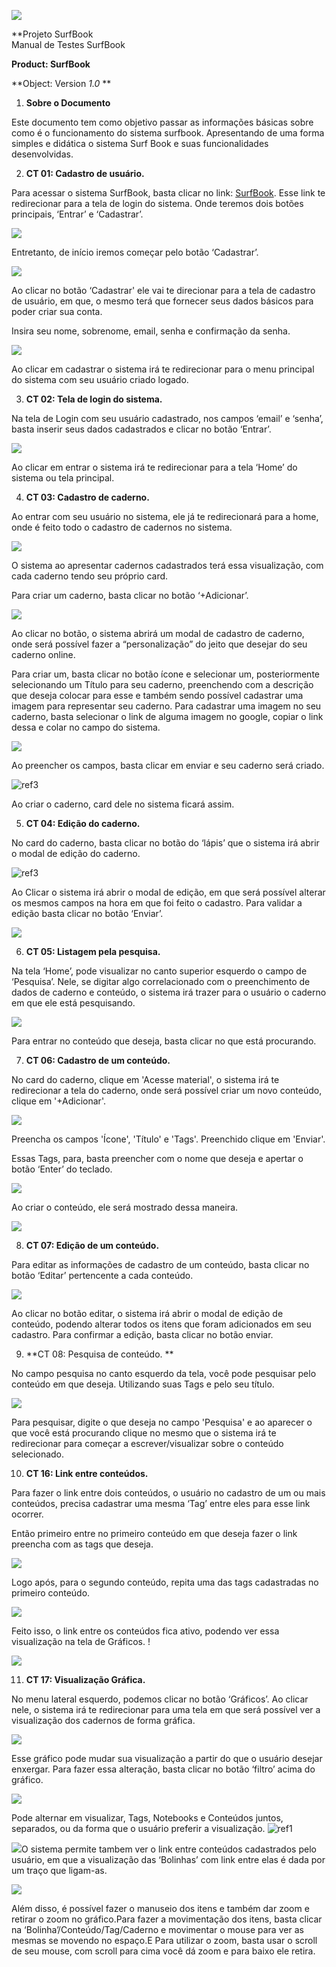 ﻿![](img/Aspose.Words.84f02760-74a3-46a4-9351-e4f033d99ac6.001.png)

**Projeto SurfBook \
Manual de Testes SurfBook

**Product:  SurfBook** 

**Object:  Version *1.0* **

1. **Sobre o Documento**

Este documento tem como objetivo passar as informações básicas sobre como é o funcionamento do sistema surfbook. Apresentando de uma forma simples e didática o sistema Surf Book e suas funcionalidades desenvolvidas. 

2. **CT 01: Cadastro de usuário.**

Para acessar o sistema SurfBook, basta clicar no link: [SurfBook](https://surfbook.netlify.app/src/pages/login-v2.html). Esse link te redirecionar para a tela de login do sistema. Onde teremos dois botões principais, ‘Entrar’ e ‘Cadastrar’. 

![](img/Aspose.Words.84f02760-74a3-46a4-9351-e4f033d99ac6.005.jpeg)

Entretanto, de início iremos começar pelo botão ‘Cadastrar’.

![](img/Aspose.Words.84f02760-74a3-46a4-9351-e4f033d99ac6.006.jpeg)

Ao clicar no botão ‘Cadastrar' ele vai te direcionar para a tela de cadastro de usuário, em que, o mesmo terá que fornecer seus dados básicos para poder criar sua conta. 

Insira seu nome, sobrenome, email, senha e confirmação da senha.  

![](img/Aspose.Words.84f02760-74a3-46a4-9351-e4f033d99ac6.007.jpeg)

Ao clicar em cadastrar o sistema irá te redirecionar para o menu principal do sistema com seu usuário criado logado. 

3. **CT 02: Tela de login do sistema.**

Na tela de Login com seu usuário cadastrado, nos campos ‘email’ e ‘senha’, basta inserir seus dados cadastrados e clicar no botão ‘Entrar’. 

![](img/Aspose.Words.84f02760-74a3-46a4-9351-e4f033d99ac6.009.jpeg)

Ao clicar em entrar o sistema irá te redirecionar para a tela ‘Home’ do sistema ou tela principal. 

4. **CT 03: Cadastro de caderno.**

Ao entrar com seu usuário no sistema, ele já te redirecionará para a home, onde é feito todo o cadastro de cadernos no sistema. 

![](img/Aspose.Words.84f02760-74a3-46a4-9351-e4f033d99ac6.011.jpeg)

O sistema ao apresentar cadernos cadastrados terá essa visualização, com cada caderno tendo seu próprio card. 

Para criar um caderno, basta clicar no botão ‘+Adicionar’. 

![](img/Aspose.Words.84f02760-74a3-46a4-9351-e4f033d99ac6.012.jpeg)

Ao clicar no botão, o sistema abrirá um modal de cadastro de caderno, onde será possível fazer a “personalização” do jeito que desejar do seu caderno online. 

Para criar um, basta clicar no botão ícone e selecionar um, posteriormente selecionando um Título para seu caderno, preenchendo com a descrição que deseja colocar para esse e também sendo possível cadastrar uma imagem para representar seu caderno. Para cadastrar uma imagem no seu caderno, basta selecionar o link de alguma imagem no google, copiar o link dessa e colar no campo do sistema. 

![](img/Aspose.Words.84f02760-74a3-46a4-9351-e4f033d99ac6.013.jpeg)

Ao preencher os campos, basta clicar em enviar e seu caderno será criado. 

![ref3]

Ao criar o caderno, card dele no sistema ficará assim. 

5. **CT 04: Edição do caderno.**

No card do caderno, basta clicar no botão do ‘lápis’ que o sistema irá abrir o modal de edição do caderno. 

![ref3]

Ao Clicar o sistema irá abrir o modal de edição, em que será possível alterar os mesmos campos na hora em que foi feito o cadastro. Para validar a edição basta clicar no botão ‘Enviar’. 

![](img/Aspose.Words.84f02760-74a3-46a4-9351-e4f033d99ac6.016.jpeg)

6. **CT 05: Listagem pela pesquisa.**

Na tela ‘Home’, pode visualizar no canto superior esquerdo o campo de ‘Pesquisa’. Nele, se digitar algo correlacionado com o preenchimento de dados de caderno e conteúdo, o sistema irá trazer para o usuário o caderno em que ele está pesquisando.  

![](img/Aspose.Words.84f02760-74a3-46a4-9351-e4f033d99ac6.018.jpeg)

Para entrar no conteúdo que deseja, basta clicar no que está procurando. 

7. **CT 06: Cadastro de um conteúdo.**

No card do caderno, clique em 'Acesse material', o sistema irá te redirecionar a tela do caderno, onde será possível criar um novo conteúdo, clique em '+Adicionar'.  

![](img/Aspose.Words.84f02760-74a3-46a4-9351-e4f033d99ac6.019.jpeg)

Preencha os campos 'Ícone', 'Título' e 'Tags'. Preenchido clique em 'Enviar'. 

Essas Tags, para, basta preencher com o nome que deseja e apertar o botão ‘Enter’ do teclado. 

![](img/Aspose.Words.84f02760-74a3-46a4-9351-e4f033d99ac6.020.jpeg)

Ao criar o conteúdo, ele será mostrado dessa maneira. 

![](img/Aspose.Words.84f02760-74a3-46a4-9351-e4f033d99ac6.021.jpeg)

8. **CT 07: Edição de um conteúdo.**

Para editar as informações de cadastro de um conteúdo, basta clicar no botão ‘Editar’ pertencente a cada conteúdo. 

![](img/Aspose.Words.84f02760-74a3-46a4-9351-e4f033d99ac6.022.jpeg)

Ao clicar no botão editar, o sistema irá abrir o modal de edição de conteúdo, podendo alterar todos os itens que foram adicionados em seu cadastro. Para confirmar a edição, basta clicar no botão enviar. 

9. **CT 08: Pesquisa de conteúdo. **

No campo pesquisa no canto esquerdo da tela, você pode pesquisar pelo conteúdo em que deseja. Utilizando suas Tags e pelo seu título. 

![](img/Aspose.Words.84f02760-74a3-46a4-9351-e4f033d99ac6.023.jpeg)

Para pesquisar, digite o que deseja no campo 'Pesquisa' e ao aparecer o que você está procurando clique no mesmo que o sistema irá te redirecionar para começar a escrever/visualizar sobre o conteúdo selecionado. 

10. **CT 16: Link entre conteúdos.**

Para fazer o link entre dois conteúdos, o usuário no cadastro de um ou mais conteúdos, precisa cadastrar uma mesma ‘Tag’ entre eles para esse link ocorrer. 

Então primeiro entre no primeiro conteúdo em que deseja fazer o link preencha com as tags que deseja. 

![](img/Aspose.Words.84f02760-74a3-46a4-9351-e4f033d99ac6.024.jpeg)

Logo após, para o segundo conteúdo, repita uma das tags cadastradas no primeiro conteúdo. 

![](img/Aspose.Words.84f02760-74a3-46a4-9351-e4f033d99ac6.025.jpeg)

Feito isso, o link entre os conteúdos fica ativo, podendo ver essa visualização na tela de Gráficos. !

![](img/Aspose.Words.84f02760-74a3-46a4-9351-e4f033d99ac6.026.jpeg)

11. **CT 17: Visualização Gráfica.**

No menu lateral esquerdo, podemos clicar no botão ‘Gráficos’. Ao clicar nele, o sistema irá te redirecionar para uma tela em que será possível ver a visualização dos cadernos de forma gráfica. 

![](img/Aspose.Words.84f02760-74a3-46a4-9351-e4f033d99ac6.027.jpeg)

Esse gráfico pode mudar sua visualização a partir do que o usuário desejar enxergar. Para fazer essa alteração, basta clicar no botão ‘filtro’ acima do gráfico. 

![](img/Aspose.Words.84f02760-74a3-46a4-9351-e4f033d99ac6.028.jpeg)

Pode alternar em visualizar, Tags, Notebooks e Conteúdos juntos, separados, ou da forma que o usuário preferir a visualização. ![ref1]

![](img/Aspose.Words.84f02760-74a3-46a4-9351-e4f033d99ac6.029.jpeg)O sistema permite tambem ver o link entre conteúdos cadastrados pelo usuário, em que a visualização das ‘Bolinhas’ com link entre elas é dada por um traço que ligam-as.

![](img/Aspose.Words.84f02760-74a3-46a4-9351-e4f033d99ac6.030.jpeg)

Além disso, é possível fazer o manuseio dos itens e também dar zoom e retirar o zoom no gráfico.Para fazer a movimentação dos itens, basta clicar na ‘Bolinha’/Conteúdo/Tag/Caderno e movimentar o mouse para ver as mesmas se movendo no espaço.E Para utilizar o zoom, basta usar o scroll de seu mouse, com scroll para cima você dá zoom e para baixo ele retira. 


[ref1]: img/Aspose.Words.84f02760-74a3-46a4-9351-e4f033d99ac6.002.png
[ref2]: img/Aspose.Words.84f02760-74a3-46a4-9351-e4f033d99ac6.004.png
[ref3]: img/Aspose.Words.84f02760-74a3-46a4-9351-e4f033d99ac6.014.png
